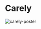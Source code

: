 # Carely

![carely-poster](https://github.com/user-attachments/assets/17da5dce-19ae-4246-89db-d29783d8c9ce)
